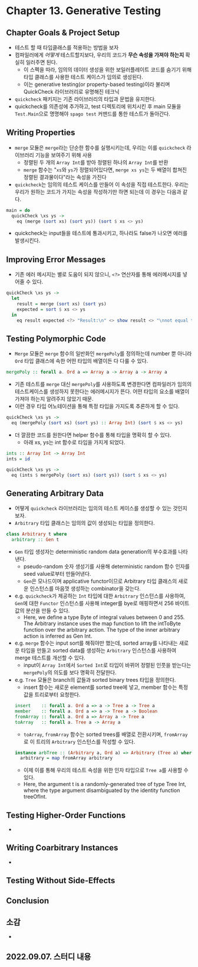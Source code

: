 # Chapter 13. Generative Testing

## Chapter Goals & Project Setup
- 테스트 할 때 타입클래스를 적용하는 방법을 보자
- 컴파일러에게 *어떻게* 테스트할지보다, 우리의 코드가 **무슨 속성을 가져야 하는지** 확실히 일러주면 된다.
  - 이 스펙을 따라, 임의의 데이터 생성을 위한 보일러플레이트 코드를 숨기기 위해 타입 클래스를 사용한 테스트 케이스가 임의로 생성된다. 
  - 이는 generative testing(or property-based testing)이라 불리며 QuickCheck 라이브러리로 유명해진 테크닉
- `quickcheck` 패키지는 기존 라이브러리의 타입과 문법을 유지한다. 
- quickcheck를 의존성에 추가하고, test 디렉토리에 위치시킨 후 main 모듈을 `Test.Main`으로 명명해야 `spago test` 커맨드를 통한 테스트가 돌아간다. 

## Writing Properties 
- `merge` 모듈은 `merge`라는 단순한 함수를 실행시키는데, 우리는 이를 `quickcheck` 라이브러리 기능을 보여주기 위해 사용
  - 정렬된 두 개의 `Array Int`를 받아 정렬된 하나의 `Array Int`를 반환
  - `merge` 함수는 "`xs`와 `ys`가 정렬되어있다면, `merge xs ys`는 두 배열이 합쳐진 정렬된 결과물이다"라는 속성을 가진다
- `quickcheck`는 임의의 테스트 케이스를 만들어 이 속성을 직접 테스트한다. 우리는 우리가 원하는 코드가 가지는 속성을 작성하기만 하면 되는데 이 경우는 다음과 같다.
```purescript
main = do
  quickCheck \xs ys ->
    eq (merge (sort xs) (sort ys)) (sort $ xs <> ys)
```
- quickcheck는 input들을 테스트에 통과시키고, 하나라도 false가 나오면 에러를 발생시킨다.

## Improving Error Messages
- 기존 에러 메시지는 별로 도움이 되지 않으니, `<?>` 연산자를 통해 에러메시지를 넣어줄 수 있다.
```purescript
quickCheck \xs ys ->
  let
    result = merge (sort xs) (sort ys)
    expected = sort $ xs <> ys
  in
    eq result expected <?> "Result:\n" <> show result <> "\nnot equal to expected:\n" <> show expected
``` 

## Testing Polymorphic Code
- `Merge` 모듈은 `merge` 함수의 일반화인 `mergePoly`를 정의하는데 number 뿐 아니라 `Ord` 타입 클래스에 속한 어떤 타입의 배열이든 다 다룰 수 있다.
```purescript
mergePoly :: forall a. Ord a => Array a -> Array a -> Array a
```
- 기존 테스트를 `merge` 대신 `mergePoly`를 사용하도록 변경한다면 컴파일러가 임의의 테스트케이스를 생성하지 못한다는 에러메시지가 뜬다. 어떤 타입의 요소를 배열이 가져야 하는지 알려주지 않았기 때문.
- 이런 경우 타입 어노테이션을 통해 특정 타입을 가지도록 추론하게 할 수 있다. 
```purescript
quickCheck \xs ys ->
  eq (mergePoly (sort xs) (sort ys) :: Array Int) (sort $ xs <> ys)
```
- 더 깔끔한 코드를 원한다면 helper 함수를 통해 타입을 명확히 할 수 있다. 
  - 아래 xs, ys는 int 함수로 타입을 가지게 되었다.
```purescript
ints :: Array Int -> Array Int
ints = id

quickCheck \xs ys ->
  eq (ints $ mergePoly (sort xs) (sort ys)) (sort $ xs <> ys)
```

## Generating Arbitrary Data
- 어떻게 `quickcheck` 라이브러리는 임의의 테스트 케이스를 생성할 수 있는 것인지 보자.
- `Arbitrary` 타입 클래스는 임의의 값이 생성되는 타입을 정의한다.
```purescript
class Arbitrary t where
  arbitrary :: Gen t
```
- `Gen` 타입 생성자는 deterministic random data generation의 부수효과를 나타낸다. 
  - pseudo-random 숫자 생성기를 사용해 deterministic random 함수 인자를 seed value로부터 만들어낸다.
  - `Gen`은 모나드이며 applicative functor이므로 Arbitrary 타입 클래스의 새로운 인스턴스를 마음껏 생성하는 combinator을 갖는다.
- e.g. `quickcheck`가 제공하는 `Int` 타입에 대한 `Arbitrary` 인스턴스를 사용하여, `Gen`에 대한 `Functor` 인스턴스를 사용해 integer를 bye로 매핑하면서 256 바이트 값의 분산을 만들 수 있다.
  - Here, we define a type Byte of integral values between 0 and 255. The Arbitrary instance uses the map function to lift the intToByte function over the arbitrary action. The type of the inner arbitrary action is inferred as Gen Int.
- e.g. `merge` 함수는 input sort를 해줘야만 했는데, sorted array를 나타내는 새로운 타입을 만들고 sorted data를 생성하는 `Arbitrary` 인스턴스를 사용하여 merge 테스트를 개선할 수 있다.
  - input이 `Array Int`에서 `Sorted Int`로 타입이 바뀌어 정렬된 인풋을 받는다는 `mergePoly`의 의도를 보다 명확히 전달한다. 
- e.g. `Tree` 모듈은 branch의 값들과 sorted binary trees 타입을 정의한다.
  - insert 함수는 새로운 element를 sorted tree에 넣고, member 함수는 특정 값을 트리로부터 요청한다.
  ```purescript
  insert    :: forall a. Ord a => a -> Tree a -> Tree a
  member    :: forall a. Ord a => a -> Tree a -> Boolean
  fromArray :: forall a. Ord a => Array a -> Tree a
  toArray   :: forall a. Tree a -> Array a
  ```
  - `toArray`, `fromArray` 함수는 sorted trees를 배열로 전환시키며, `fromArray`로 이 트리의 `Arbitrary` 인스턴스를 작성할 수 있다.
  ```purescript
  instance arbTree :: (Arbitrary a, Ord a) => Arbitrary (Tree a) where
    arbitrary = map fromArray arbitrary
  ```
  - 이제 이를 통해 우리의 테스트 속성을 위한 인자 타입으로 `Tree a`를 사용할 수 있다.
  - Here, the argument t is a randomly-generated tree of type Tree Int, where the type argument disambiguated by the identity function treeOfInt.


## Testing Higher-Order Functions

-

## Writing Coarbitrary Instances

-

## Testing Without Side-Effects


## Conclusion


## 소감
- 

## 2022.09.07. 스터디 내용


